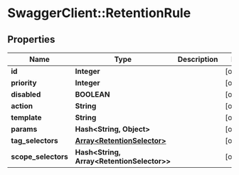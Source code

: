 # SwaggerClient::RetentionRule

## Properties
Name | Type | Description | Notes
------------ | ------------- | ------------- | -------------
**id** | **Integer** |  | [optional] 
**priority** | **Integer** |  | [optional] 
**disabled** | **BOOLEAN** |  | [optional] 
**action** | **String** |  | [optional] 
**template** | **String** |  | [optional] 
**params** | **Hash&lt;String, Object&gt;** |  | [optional] 
**tag_selectors** | [**Array&lt;RetentionSelector&gt;**](RetentionSelector.md) |  | [optional] 
**scope_selectors** | **Hash&lt;String, Array&lt;RetentionSelector&gt;&gt;** |  | [optional] 


